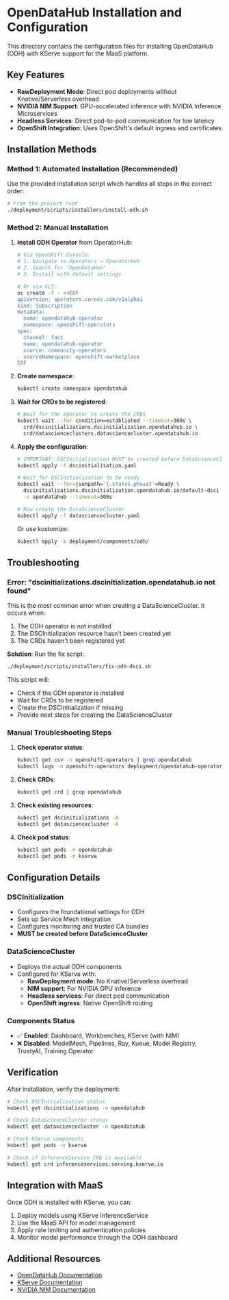 # OpenDataHub Installation and Configuration

This directory contains the configuration files for installing OpenDataHub (ODH) with KServe support for the MaaS platform.

## Key Features

- **RawDeployment Mode**: Direct pod deployments without Knative/Serverless overhead
- **NVIDIA NIM Support**: GPU-accelerated inference with NVIDIA Inference Microservices
- **Headless Services**: Direct pod-to-pod communication for low latency
- **OpenShift Integration**: Uses OpenShift's default ingress and certificates

## Installation Methods

### Method 1: Automated Installation (Recommended)

Use the provided installation script which handles all steps in the correct order:

```bash
# From the project root
./deployment/scripts/installers/install-odh.sh
```

### Method 2: Manual Installation

1. **Install ODH Operator** from OperatorHub:
   ```bash
   # Via OpenShift Console:
   # 1. Navigate to Operators → OperatorHub
   # 2. Search for "OpenDataHub"
   # 3. Install with default settings
   
   # Or via CLI:
   oc create -f - <<EOF
   apiVersion: operators.coreos.com/v1alpha1
   kind: Subscription
   metadata:
     name: opendatahub-operator
     namespace: openshift-operators
   spec:
     channel: fast
     name: opendatahub-operator
     source: community-operators
     sourceNamespace: openshift-marketplace
   EOF
   ```

2. **Create namespace**:
   ```bash
   kubectl create namespace opendatahub
   ```

3. **Wait for CRDs to be registered**:
   ```bash
   # Wait for the operator to create the CRDs
   kubectl wait --for condition=established --timeout=300s \
     crd/dscinitializations.dscinitialization.opendatahub.io \
     crd/datascienceclusters.datasciencecluster.opendatahub.io
   ```

4. **Apply the configuration**:
   ```bash
   # IMPORTANT: DSCInitialization MUST be created before DataScienceCluster
   kubectl apply -f dscinitialisation.yaml
   
   # Wait for DSCInitialization to be ready
   kubectl wait --for=jsonpath='{.status.phase}'=Ready \
     dscinitializations.dscinitialization.opendatahub.io/default-dsci \
     -n opendatahub --timeout=300s
   
   # Now create the DataScienceCluster
   kubectl apply -f datasciencecluster.yaml
   ```

   Or use kustomize:
   ```bash
   kubectl apply -k deployment/components/odh/
   ```

## Troubleshooting

### Error: "dscinitializations.dscinitialization.opendatahub.io not found"

This is the most common error when creating a DataScienceCluster. It occurs when:
1. The ODH operator is not installed
2. The DSCInitialization resource hasn't been created yet
3. The CRDs haven't been registered yet

**Solution**: Run the fix script:
```bash
./deployment/scripts/installers/fix-odh-dsci.sh
```

This script will:
- Check if the ODH operator is installed
- Wait for CRDs to be registered
- Create the DSCInitialization if missing
- Provide next steps for creating the DataScienceCluster

### Manual Troubleshooting Steps

1. **Check operator status**:
   ```bash
   kubectl get csv -n openshift-operators | grep opendatahub
   kubectl logs -n openshift-operators deployment/opendatahub-operator-controller-manager
   ```

2. **Check CRDs**:
   ```bash
   kubectl get crd | grep opendatahub
   ```

3. **Check existing resources**:
   ```bash
   kubectl get dscinitializations -A
   kubectl get datasciencecluster -A
   ```

4. **Check pod status**:
   ```bash
   kubectl get pods -n opendatahub
   kubectl get pods -n kserve
   ```

## Configuration Details

### DSCInitialization
- Configures the foundational settings for ODH
- Sets up Service Mesh integration
- Configures monitoring and trusted CA bundles
- **MUST be created before DataScienceCluster**

### DataScienceCluster
- Deploys the actual ODH components
- Configured for KServe with:
  - **RawDeployment mode**: No Knative/Serverless overhead
  - **NIM support**: For NVIDIA GPU inference
  - **Headless services**: For direct pod communication
  - **OpenShift ingress**: Native OpenShift routing

### Components Status
- ✅ **Enabled**: Dashboard, Workbenches, KServe (with NIM)
- ❌ **Disabled**: ModelMesh, Pipelines, Ray, Kueue, Model Registry, TrustyAI, Training Operator

## Verification

After installation, verify the deployment:

```bash
# Check DSCInitialization status
kubectl get dscinitializations -n opendatahub

# Check DataScienceCluster status
kubectl get datasciencecluster -n opendatahub

# Check KServe components
kubectl get pods -n kserve

# Check if InferenceService CRD is available
kubectl get crd inferenceservices.serving.kserve.io
```

## Integration with MaaS

Once ODH is installed with KServe, you can:
1. Deploy models using KServe InferenceService
2. Use the MaaS API for model management
3. Apply rate limiting and authentication policies
4. Monitor model performance through the ODH dashboard

## Additional Resources

- [OpenDataHub Documentation](https://opendatahub.io/docs/)
- [KServe Documentation](https://kserve.github.io/website/)
- [NVIDIA NIM Documentation](https://docs.nvidia.com/nim/) 